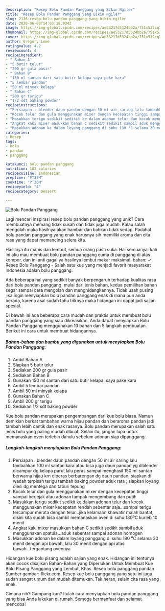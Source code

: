 ```yaml
---
description: "Resep Bolu Pandan Panggang yang Bikin Ngiler"
title: "Resep Bolu Pandan Panggang yang Bikin Ngiler"
slug: 2136-resep-bolu-pandan-panggang-yang-bikin-ngiler
date: 2020-06-03T14:03:18.934Z
image: https://img-global.cpcdn.com/recipes/ae53217d5324bb2a/751x532cq70/bolu-pandan-panggang-foto-resep-utama.jpg
thumbnail: https://img-global.cpcdn.com/recipes/ae53217d5324bb2a/751x532cq70/bolu-pandan-panggang-foto-resep-utama.jpg
cover: https://img-global.cpcdn.com/recipes/ae53217d5324bb2a/751x532cq70/bolu-pandan-panggang-foto-resep-utama.jpg
author: Gregory Lowe
ratingvalue: 4.2
reviewcount: 4
recipeingredient:
- " Bahan A"
- "5 butir telur"
- "200 gr gula pasir"
- " Bahan B"
- "150 ml santan dari satu butir kelapa saya pake kara"
- "5 lembar pandan"
- "50 ml minyak kelapa"
- " Bahan C"
- "200 gr terigu"
- "1/2 sdt baking powder"
recipeinstructions:
- "Persiapan : blender daun pandan dengan 50 ml air saring lalu tambahkan 100 ml santan kara atau bisa juga daun pandan yg diblender dicampur dg kelapa parut lalu peras sampai menghasil 150 ml santan berwarna hijau krn diperas berbarengan dg daun pandan; siapkan di wadah terpisah terigu tambah baking powder aduk rata ; siapkan loyang olesi dg mentega dan taburi tepung"
- "Kocok telur dan gula menggunakan mixer dengan kecepatan tinggi sampai berjejak atau adonan tampak mengembang dan putih"
- "Masukkan terigu sedikit sedikit ke dalam adonan telur dan kocok menggunakan mixer kecepatan rendah sebentar saja...sampai terigu tercampur merata dengan telur...jika kelamaan khawatir malah bantat, disini kita sudah bisa sambil memanaskan oven di suhu 180⁰C kurleb 10 menit"
- "Angkat kaki mixer masukkan bahan C sedikit sedikit sambil aduk menggunakan spatula...aduk sebentar sampai adonan homogen"
- "Masukkan adonan ke dalam loyang panggang di suhu 180 ⁰C selama 30 menit dengan api bawah, lalu 30 menit dengan api atas bawah...tergantung ovennya"
categories:
- Resep
tags:
- bolu
- pandan
- panggang

katakunci: bolu pandan panggang 
nutrition: 103 calories
recipecuisine: Indonesian
preptime: "PT35M"
cooktime: "PT36M"
recipeyield: "4"
recipecategory: Dessert

---
```



![Bolu Pandan Panggang](https://img-global.cpcdn.com/recipes/ae53217d5324bb2a/751x532cq70/bolu-pandan-panggang-foto-resep-utama.jpg)

Lagi mencari inspirasi resep bolu pandan panggang yang unik? Cara membuatnya memang tidak susah dan tidak juga mudah. Kalau salah mengolah maka hasilnya akan hambar dan bahkan tidak sedap. Padahal bolu pandan panggang yang enak harusnya sih memiliki aroma dan cita rasa yang dapat memancing selera kita.

Hasilnya itu manis dan lembut, semua orang pasti suka. Hai semuanya. kali ini aku mau membuat bolu pandan panggang cuma di panggang di atas kompor. dan ini anti gagal ya hasilnya lembut mekar maksimal. bahan: ✓. Resep Bolu Panggang - Salah satu kue yang menjadi favorit masyarakat Indonesia adalah bolu panggang.

Ada beberapa hal yang sedikit banyak berpengaruh terhadap kualitas rasa dari bolu pandan panggang, mulai dari jenis bahan, kedua pemilihan bahan segar sampai cara mengolah dan menghidangkannya. Tidak usah pusing jika ingin menyiapkan bolu pandan panggang enak di mana pun anda berada, karena asal sudah tahu triknya maka hidangan ini dapat jadi sajian spesial.


Di bawah ini ada beberapa cara mudah dan praktis untuk membuat bolu pandan panggang yang siap dikreasikan. Anda dapat menyiapkan Bolu Pandan Panggang menggunakan 10 bahan dan 5 langkah pembuatan. Berikut ini cara untuk membuat hidangannya.

<!--inarticleads1-->

##### Bahan-bahan dan bumbu yang digunakan untuk menyiapkan Bolu Pandan Panggang:

1. Ambil  Bahan A
1. Siapkan 5 butir telur
1. Sediakan 200 gr gula pasir
1. Sediakan  Bahan B
1. Gunakan 150 ml santan dari satu butir kelapa: saya pake kara
1. Ambil 5 lembar pandan
1. Ambil 50 ml minyak kelapa
1. Gunakan  Bahan C
1. Ambil 200 gr terigu
1. Sediakan 1/2 sdt baking powder


Kue bolu pandan merupakan pengembangan dari kue bolu biasa. Namun demikian berkat tambahan warna hijau pandan dan beraroma pandan jadi tambah lebih cantik dan enak rasanya. Bolu pandan merupakan salah satu jenis bolu yang paling mudah dibuat. Selain itu, jangan lupa untuk memanaskan oven terlebih dahulu sebelum adonan siap dipanggang. 

<!--inarticleads2-->

##### Langkah-langkah menyiapkan Bolu Pandan Panggang:

1. Persiapan : blender daun pandan dengan 50 ml air saring lalu tambahkan 100 ml santan kara atau bisa juga daun pandan yg diblender dicampur dg kelapa parut lalu peras sampai menghasil 150 ml santan berwarna hijau krn diperas berbarengan dg daun pandan; siapkan di wadah terpisah terigu tambah baking powder aduk rata ; siapkan loyang olesi dg mentega dan taburi tepung
1. Kocok telur dan gula menggunakan mixer dengan kecepatan tinggi sampai berjejak atau adonan tampak mengembang dan putih
1. Masukkan terigu sedikit sedikit ke dalam adonan telur dan kocok menggunakan mixer kecepatan rendah sebentar saja...sampai terigu tercampur merata dengan telur...jika kelamaan khawatir malah bantat, disini kita sudah bisa sambil memanaskan oven di suhu 180⁰C kurleb 10 menit
1. Angkat kaki mixer masukkan bahan C sedikit sedikit sambil aduk menggunakan spatula...aduk sebentar sampai adonan homogen
1. Masukkan adonan ke dalam loyang panggang di suhu 180 ⁰C selama 30 menit dengan api bawah, lalu 30 menit dengan api atas bawah...tergantung ovennya


Hidangan kue bolu pisang adalah sajian yang enak. Hidangan ini tentunya akan cocok disajikan Bahan-Bahan yang Diperlukan Untuk Membuat Kue Bolu Pisang Panggang yang Lembut, Khas. Resep bolu panggang pandan Sumber gambar: flickr.com. Resep kue bolu panggang yang satu ini juga sudah sangat umum dan mudah ditemukan. Tak heran, selain cita rasa yang enak. 

Gimana nih? Gampang kan? Itulah cara menyiapkan bolu pandan panggang yang bisa Anda lakukan di rumah. Semoga bermanfaat dan selamat mencoba!
